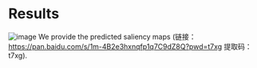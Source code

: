 # Results

![image](https://github.com/yfhdm/GCRANet/edit/main/images/pred.png)
We provide the predicted saliency maps (链接：https://pan.baidu.com/s/1m-4B2e3hxnqfp1q7C9dZ8Q?pwd=t7xg 提取码：t7xg).
